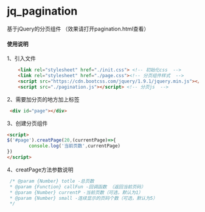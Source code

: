 ﻿# jq_pagination 
基于jQuery的分页组件 （效果请打开pagination.html查看）
#### 使用说明
1、引入文件
```html
	<link rel="stylesheet" href="./init.css"> <!-- 初始化css  -->
    <link rel="stylesheet" href="./page.css"><!-- 分页组件样式  -->
    <script src="https://cdn.bootcss.com/jquery/1.9.1/jquery.min.js"></script> <!-- jquery.js  -->
    <script src="./pagination.js"></script> <!-- 分页js  -->
```
2、需要加分页的地方加上标签
```html
 <div id="page"></div>
```
3、创建分页组件
```html
<script>
$('#page').creatPage(20,(currentPage)=>{
        console.log('当前页数',currentPage)
})
</script>
```
4、creatPage方法参数说明
```javascript
 /* @param {Number} totle -总页数
 * @param {Function} callFun -回调函数 （返回当前页码）
 * @param {Number} currentP -当前页数（可选，默认为1）
 * @param {Number} small -连续显示的页码个数（可选，默认为5）
 */
```

